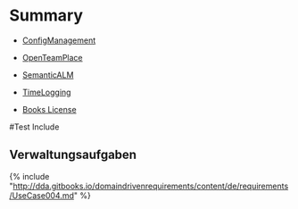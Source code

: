 # Summary

* [ConfigManagement](configManagement/SUMMARY.md)

* [OpenTeamPlace](openTeamPlace/SUMMARY.md)

* [SemanticALM](semanticALM/SUMMARY.md)

* [TimeLogging](timeLogging/SUMMARY.md)

* [Books License](LICENSE.md)

#Test Include
## Verwaltungsaufgaben
{% include "http://dda.gitbooks.io/domaindrivenrequirements/content/de/requirements/UseCase004.md" %}
